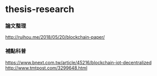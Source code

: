 # thesis-research
### 論文整理

http://ruihou.me/2018/05/20/blockchain-paper/

### 補點科普
https://www.bnext.com.tw/article/45216/blockchain-iot-decentralized
http://www.tmtpost.com/3299648.html
